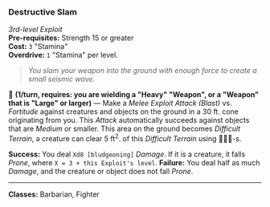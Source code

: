 ### Destructive Slam
*3rd-level Exploit*  
**Pre-requisites:** Strength 15 or greater  
**Cost:** `3` "Stamina"  
**Overdrive:** `1` "Stamina" per level.

> *You slam your weapon into the ground with enough force to create a small seismic wave.*

🔷 **(1/turn, requires: you are wielding a "Heavy" "Weapon", or a "Weapon" that is "Large" or larger)** — Make a *Melee Exploit Attack (Blast)* vs. *Fortitude* against creatures and objects on the ground in a 30 ft. cone originating from you. This *Attack* automatically succeeds against objects that are *Medium* or smaller. This area on the ground becomes *Difficult Terrain*, a creature can clear 5 ft<sup>2</sup>. of this *Difficult Terrain* using 🔷🔷🔷-s.

**Success:** You deal `Xd8 [bludgeoning]` *Damage*. If it is a creature, it falls *Prone*, where `X = 3 + this Exploit's level`.
**Failure:** You deal half as much *Damage*, and the creature or object does not fall *Prone*.

---

**Classes:** Barbarian, Fighter
